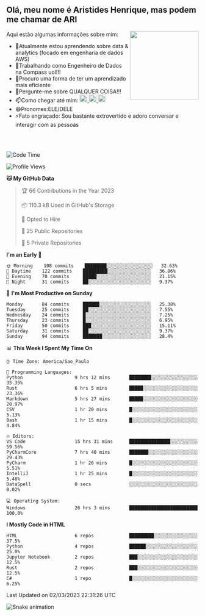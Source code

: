 ## Olá, meu nome é Aristides Henrique, mas podem me chamar de ARI

<div >
Aqui estão algumas informações sobre mim:<img align="right" height="180em" src="https://user-images.githubusercontent.com/97318481/177042589-45d62122-82a9-4a32-b3a7-87b322825b2f.png">
</div>

- 🌱Atualmente estou aprendendo sobre data & analytics (focado em engenharia de dados AWS)
- 👯Trabalhando como Engenheiro de Dados na Compass uol!!!
- 🤔Procuro uma forma de ter um aprendizado mais eficiente
- 💬Pergunte-me sobre QUALQUER COISA!!!
- 📫Como chegar até mim:
  <a href="https://www.instagram.com/aryhenry/" target="_blank">
  <img src="https://img.shields.io/badge/-Instagram-%23E4405F?style=for-the-badge&logo=instagram&logoColor=black" height="20px">
  </a>
  <a href="https://www.linkedin.com/in/aristides-henrique/" target="_blank">
  <img src="https://img.shields.io/badge/-LinkedIn-%230077B5?style=for-the-badge&logo=linkedin&logoColor=black" height="20px">
  </a> 
  <a href="mailto:arihenriqueuna@gmail.com">
  <img src="https://img.shields.io/badge/-Gmail-%23333?style=for-the-badge&logo=gmail&logoColor=white" height="20px">
  </a>
- 😄Pronomes:ELE/DELE
- ⚡Fato engraçado: Sou bastante extrovertido e adoro conversar e interagir com as pessoas
<br/>
<br/>

<!--START_SECTION:waka-->
![Code Time](http://img.shields.io/badge/Code%20Time-445%20hrs%2022%20mins-blue)

![Profile Views](http://img.shields.io/badge/Profile%20Views-2-blue)

**🐱 My GitHub Data** 

> 🏆 66 Contributions in the Year 2023
 > 
> 📦 110.3 kB Used in GitHub's Storage 
 > 
> 💼 Opted to Hire
 > 
> 📜 25 Public Repositories 
 > 
> 🔑 5 Private Repositories  
 > 
**I'm an Early 🐤** 

```text
🌞 Morning    108 commits    ████████░░░░░░░░░░░░░░░░░   32.63% 
🌇 Daytime    122 commits    █████████░░░░░░░░░░░░░░░░   36.86% 
🌃 Evening    70 commits     █████░░░░░░░░░░░░░░░░░░░░   21.15% 
🌙 Night      31 commits     ██░░░░░░░░░░░░░░░░░░░░░░░   9.37%

```
📅 **I'm Most Productive on Sunday** 

```text
Monday       84 commits     ██████░░░░░░░░░░░░░░░░░░░   25.38% 
Tuesday      25 commits     ██░░░░░░░░░░░░░░░░░░░░░░░   7.55% 
Wednesday    24 commits     █░░░░░░░░░░░░░░░░░░░░░░░░   7.25% 
Thursday     23 commits     █░░░░░░░░░░░░░░░░░░░░░░░░   6.95% 
Friday       50 commits     ███░░░░░░░░░░░░░░░░░░░░░░   15.11% 
Saturday     31 commits     ██░░░░░░░░░░░░░░░░░░░░░░░   9.37% 
Sunday       94 commits     ███████░░░░░░░░░░░░░░░░░░   28.4%

```


📊 **This Week I Spent My Time On** 

```text
⌚︎ Time Zone: America/Sao_Paulo

💬 Programming Languages: 
Python                   9 hrs 12 mins       ████████░░░░░░░░░░░░░░░░░   35.35% 
Rust                     6 hrs 5 mins        █████░░░░░░░░░░░░░░░░░░░░   23.36% 
Markdown                 5 hrs 27 mins       █████░░░░░░░░░░░░░░░░░░░░   20.97% 
CSV                      1 hr 20 mins        █░░░░░░░░░░░░░░░░░░░░░░░░   5.13% 
Bash                     1 hr 15 mins        █░░░░░░░░░░░░░░░░░░░░░░░░   4.84%

🔥 Editors: 
VS Code                  15 hrs 31 mins      ███████████████░░░░░░░░░░   59.56% 
PyCharmCore              7 hrs 40 mins       ███████░░░░░░░░░░░░░░░░░░   29.43% 
PyCharm                  1 hr 26 mins        █░░░░░░░░░░░░░░░░░░░░░░░░   5.51% 
IntelliJ                 1 hr 25 mins        █░░░░░░░░░░░░░░░░░░░░░░░░   5.48% 
DataSpell                0 secs              ░░░░░░░░░░░░░░░░░░░░░░░░░   0.02%

💻 Operating System: 
Windows                  26 hrs 3 mins       █████████████████████████   100.0%

```

**I Mostly Code in HTML** 

```text
HTML                     6 repos             █████████░░░░░░░░░░░░░░░░   37.5% 
Python                   4 repos             ██████░░░░░░░░░░░░░░░░░░░   25.0% 
Jupyter Notebook         2 repos             ███░░░░░░░░░░░░░░░░░░░░░░   12.5% 
Rust                     2 repos             ███░░░░░░░░░░░░░░░░░░░░░░   12.5% 
C#                       1 repo              █░░░░░░░░░░░░░░░░░░░░░░░░   6.25%

```



 Last Updated on 02/03/2023 22:31:26 UTC
<!--END_SECTION:waka-->

![Snake animation](https://github.com/arihenrique/arihenrique/blob/output/github-contribution-grid-snake.svg)
